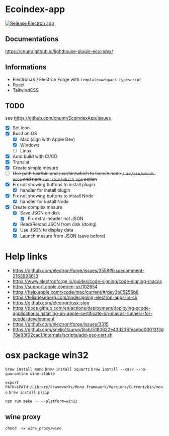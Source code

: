 # Ecoindex-app

[![Release Electron app](https://github.com/cnumr/EcoindexApp/actions/workflows/release.yml/badge.svg)](https://github.com/cnumr/EcoindexApp/actions/workflows/release.yml)

## Documentations

https://cnumr.github.io/lighthouse-plugin-ecoindex/

## Informations

-   ElectronJS / Electron Forge with `template=webpack-typescript`
-   React
-   TailwindCSS

## TODO

see https://github.com/cnumr/EcoindexApp/issues

-   [x] Set icon
-   [x] Build on OS
    -   [x] Mac (sign with Apple Dev)
    -   [x] Windows
    -   [ ] Linux
-   [x] Auto build with CI/CD
-   [x] Translat
-   [x] Create simple mesure
-   [ ] ~~Use path /usr/bin and /usr/bin/which to launch node `/usr/bin/which node` and npm `/usr/bin/which npm` action~~
-   [x] Fix not showing buttons to install plugin
    -   [x] handler for install plugin
-   [x] Fix not showing buttons to install Node
    -   [x] handler for install Node
-   [x] Create complex mesure
    -   [x] Save JSON on disk
        -   [x] Fix extra-header not JSON
    -   [x] Read/Reload JSON from disk (doing)
    -   [x] Use JSON to display data
    -   [x] Launch mesure from JSON (save before)

# Help links

-   https://github.com/electron/forge/issues/3558#issuecomment-2163993613
-   https://www.electronforge.io/guides/code-signing/code-signing-macos
-   https://support.apple.com/en-us/102654
-   https://help.apple.com/xcode/mac/current/#/dev3a05256b8
-   https://felixrieseberg.com/codesigning-electron-apps-in-ci/
-   https://github.com/electron/osx-sign
-   https://docs.github.com/en/actions/deployment/deploying-xcode-applications/installing-an-apple-certificate-on-macos-runners-for-xcode-development
-   https://github.com/electron/forge/issues/3315
-   https://github.com/sneljo1/auryo/blob/5180622e43d236feaebd00013f3d78e93f02cac1/internals/scripts/add-osx-cert.sh

# osx package win32

`brew install mono`
`brew install xquartz`
`brew install --cask --no-quarantine wine-stable`

`export PATH=$PATH:/Library/Frameworks/Mono.framework/Versions/Current/bin/mono`
`brew install p7zip`

`npm run make -- --platform=win32`

## wine proxy

`chmod  +x wine_proxy/wine`
